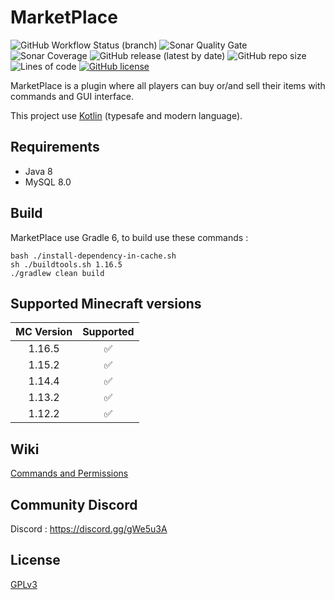 # MarketPlace
![GitHub Workflow Status (branch)](https://img.shields.io/github/workflow/status/fhebuterne/MarketPlace/MarketPlace%20CI%20-%20Java%208%20with%20Kotlin/master?style=flat-square)
![Sonar Quality Gate](https://img.shields.io/sonar/quality_gate/fhebuterne_MarketPlace?server=https%3A%2F%2Fsonarcloud.io&style=flat-square)
![Sonar Coverage](https://img.shields.io/sonar/coverage/fhebuterne_MarketPlace?server=https%3A%2F%2Fsonarcloud.io&style=flat-square)
![GitHub release (latest by date)](https://img.shields.io/github/v/release/fhebuterne/MarketPlace?style=flat-square)
![GitHub repo size](https://img.shields.io/github/repo-size/fhebuterne/MarketPlace?style=flat-square)
![Lines of code](https://img.shields.io/tokei/lines/github/fhebuterne/MarketPlace?style=flat-square)
[![GitHub license](https://img.shields.io/github/license/fhebuterne/MarketPlace?style=flat-square)](https://github.com/fhebuterne/MarketPlace/blob/master/LICENSE)

MarketPlace is a plugin where all players can buy or/and sell their items with commands and GUI interface.

This project use [Kotlin](https://kotlinlang.org/) (typesafe and modern language).

## Requirements

- Java 8
- MySQL 8.0

## Build

MarketPlace use Gradle 6, to build use these commands :

```
bash ./install-dependency-in-cache.sh
sh ./buildtools.sh 1.16.5
./gradlew clean build
```

## Supported Minecraft versions

| MC Version     | Supported    |
|:----------------:|:--------------:|
| 1.16.5         |✅            |
| 1.15.2         |✅            |
| 1.14.4         |✅            |
| 1.13.2         |✅            |
| 1.12.2         |✅            |

## Wiki

[Commands and Permissions](https://github.com/fhebuterne/MarketPlace/wiki/Commands-and-Permissions)

## Community Discord

Discord : https://discord.gg/gWe5u3A

## License

[GPLv3](LICENSE)
